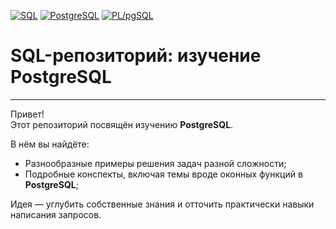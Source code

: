 [![SQL](https://img.shields.io/badge/SQL-Query-003B57?style=flat-square&logo=postgresql&logoColor=white)](https://en.wikipedia.org/wiki/SQL)
[![PostgreSQL](https://img.shields.io/badge/PostgreSQL-16.2-4169E1?style=flat-square&logo=postgresql&logoColor=white)](https://www.postgresql.org/)
[![PL/pgSQL](https://img.shields.io/badge/PL%2FpgSQL-Extensions-CC2927?style=flat-square)](https://www.postgresql.org/docs/current/plpgsql.html)


# SQL-репозиторий: изучение PostgreSQL
---
Привет!  
Этот репозиторий посвящён изучению **PostgreSQL**.  

В нём вы найдёте:  
* Разнообразные примеры решения задач разной сложности;
* Подробные конспекты, включая темы вроде оконных функций в **PostgreSQL**;    

Идея — углубить собственные знания и отточить практически навыки написания запросов.  

